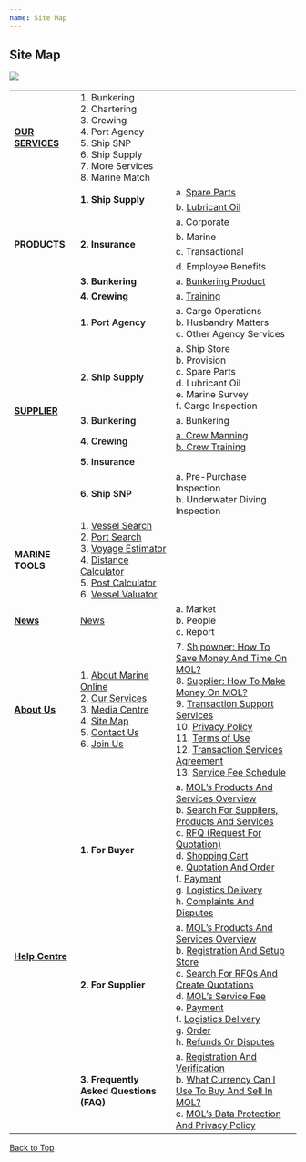 ```yaml
---
name: Site Map
---
```


## Site Map

![](https://bwec-file.oss-cn-hongkong.aliyuncs.com/cms/sitemap.jpg)

<table>
  <tr>
    <td><a href="https://aboutus.marineonline.com/docs/knowus/ourservices"><b>OUR SERVICES</b></a></td>
    <td>1. Bunkering <br>2. Chartering <br>3. Crewing <br>4. Port Agency <br>5. Ship SNP <br>6. Ship Supply <br>7. More Services <br>8. Marine Match</td>
    <td></td>
  </tr>
  <tr>
    <td rowspan="8"><b>PRODUCTS</b></td>
    <td rowspan="2"><b>1. Ship Supply</b></td>
    <td>a. <a href="https://www.marineonline.com/ship-supply/products?cateId=220388697768460300&catePid=220387843036413964&startPage=1">Spare Parts</a><br></td>
  </tr>
  <tr>
    <td>b. <a href="https://www.marineonline.com/ship-supply/products?cateId=220389456266395660&catePid=220387843069968396&startPage=1">Lubricant Oil</a></td>
  </tr>
  <tr>
    <td rowspan="4"><b>2. Insurance</b></td>
    <td>a. Corporate<br></td>
  </tr>
  <tr>
    <td>b. Marine</td>
  </tr>
  <tr>
    <td>c. Transactional</td>
  </tr>
  <tr>
    <td>d. Employee Benefits</td>
  </tr>
  <tr>
    <td><b>3. Bunkering</b></td>
    <td>a. <a href="https://www.marineonline.com/bunkering/services">Bunkering Product</a></td>
  </tr>
  <tr>
    <td><b>4. Crewing</b></td>
    <td>a. <a href="https://www.marineonline.com/crewing/training-courses?cateId=222845074709445633&startPage=1">Training</a></td>
  </tr>
  <tr>
    <td rowspan="6"><a href="https://www.marineonline.com/search/supplier"><b>SUPPLIER</b></a></td>
    <td><span style="font-weight:600">1. Port Agency</span></td>
    <td>a. Cargo Operations<br>b. Husbandry Matters<br>c. Other Agency Services</td>
  </tr>
  <tr>
    <td><span style="font-weight:600">2. Ship Supply</span></td>
    <td>a. Ship Store<br>b. Provision<br>c. Spare Parts<br>d. Lubricant Oil<br>e. Marine Survey<br>f. Cargo Inspection</td>
  </tr>
  <tr>
    <td><span style="font-weight:600">3. Bunkering</span></td>
    <td>a. Bunkering</td>
  </tr>
  <tr>
    <td><span style="font-weight:600">4. Crewing</span></td>
    <td><a href="https://www.marineonline.com/search/supplier?business_category[0]=CWMAN">a. Crew Manning</a><br><a href="https://www.marineonline.com/search/service?cateId=222846493944478209&catePid=220392733796204556&startPage=1&pageSize=10&layout=row">b. Crew Training</a></td>
  </tr>
  <tr>
    <td><span style="font-weight:600">5. Insurance</span></td>
    <td></td>
  </tr>
  <tr>
    <td><span style="font-weight:600">6. Ship SNP</span></td>
    <td>a. Pre-Purchase Inspection<br>b. Underwater Diving Inspection</td>
  </tr>
  <tr>
    <td><b>MARINE TOOLS</b></td>
    <td>1. <a href="https://www.marineonline.com/tools/vessel-search">Vessel Search</a><br>2. <a href="https://www.marineonline.com/tools/port-search">Port Search</a><br>3. <a href="https://www.marineonline.com/tools/voyage-estimator">Voyage Estimator</a><br>4. <a href="https://www.marineonline.com/tools/distance-calculator">Distance Calculator</a><br>5. <a href="https://www.marineonline.com/tools/port-cost-calculator">Post Calculator</a><br>6. <a href="https://www.marineonline.com/tools/vessel-valuator">Vessel Valuator</a></td>
    <td></td>
  </tr>
  <tr>
    <td><b><a href="https://www.marineonline.com/maritime-news">News</a></b></td>
    <td><a href="https://www.marineonline.com/maritime-news">News</a></td>
    <td>a. Market<br>b. People<br>c. Report</td>
  </tr>
  <tr>
    <td><b><a href="https://aboutus.marineonline.com/docs/knowus/aboutus">About Us</a></b></td>
    <td>1. <a href="https://aboutus.marineonline.com/docs/knowus/aboutus">About Marine Online</a><br>2. <a href="https://aboutus.marineonline.com/docs/knowus/ourservices">Our Services</a><br>3. <a href="https://aboutus.marineonline.com/docs/knowus/mediacentre">Media Centre</a><br>4. <a href="https://aboutus.marineonline.com/docs/knowus/sitemap">Site Map</a><br>5. <a href="https://aboutus.marineonline.com/docs/connect/contactus">Contact Us</a><br>6. <a href="https://aboutus.marineonline.com/docs/connect/joinus">Join Us</a><br></td>
    <td>7. <a href="https://aboutus.marineonline.com/docs/business/business_shipowner">Shipowner: How To Save Money And Time On MOL?</a><br>8. <a href="https://aboutus.marineonline.com/docs/business/business_supplier">Supplier: How To Make Money On MOL?</a><br>9. <a href="https://aboutus.marineonline.com/docs/business/business_support">Transaction Support Services</a><br>10. <a href="https://aboutus.marineonline.com/docs/terms/policy">Privacy Policy</a><br>11. <a href="https://aboutus.marineonline.com/docs/terms/tnc">Terms of Use</a><br>12. <a href="https://aboutus.marineonline.com/docs/terms/agreement">Transaction Services Agreement </a><br>13. <a href="https://aboutus.marineonline.com/docs/terms/fee">Service Fee Schedule</a><br>
  </tr>
  <tr>
    <td rowspan="3"><b><a href="https://docs.marineonline.com/docs">Help Centre</a></b></td>
    <td><span style="font-weight:bold">1. For Buyer</span></td>
    <td>a. <a href="https://docs.marineonline.com/docs/buyer/mol_prod_ser_overview">MOL’s Products And Services Overview</a><br>b. <a href="https://docs.marineonline.com/docs/buyer/search_sup_prod_ser">Search For Suppliers, Products And Services</a><br>c. <a href="https://docs.marineonline.com/docs/buyer/rfq">RFQ (Request For Quotation)</a><br>d. <a href="https://docs.marineonline.com/docs/buyer/shopping_cart">Shopping Cart</a><br>e. <a href="https://docs.marineonline.com/docs/buyer/quotation_and_order">Quotation And Order</a><br>f. <a href="https://docs.marineonline.com/docs/buyer/payment">Payment</a><br>g. <a href="https://docs.marineonline.com/docs/buyer/logistics_delivery">Logistics Delivery</a><br>h. <a href="https://docs.marineonline.com/docs/buyer/complaints_and_disputes">Complaints And Disputes</a></td>
  </tr>
  <tr>
    <td><span style="font-weight:bold">2. For Supplier</span></td>
    <td>a. <a href="https://docs.marineonline.com/docs/supplier/mol_prod_ser_overview">MOL’s Products And Services Overview</a><br>b. <a href="https://docs.marineonline.com/docs/supplier/register_setup_store">Registration And Setup Store</a><br>c. <a href="https://docs.marineonline.com/docs/supplier/search_rfqs_create_quotations">Search For RFQs And Create Quotations</a><br>d. <a href="https://docs.marineonline.com/docs/supplier/mol_service_fee">MOL’s Service Fee</a><br>e. <a href="https://docs.marineonline.com/docs/supplier/payment">Payment</a><br>f. <a href="https://docs.marineonline.com/docs/supplier/logistics_delivery">Logistics Delivery</a><br>g. <a href="https://docs.marineonline.com/docs/supplier/order">Order</a><br>h. <a href="https://docs.marineonline.com/docs/supplier/refunds_disputes">Refunds Or Disputes</a></td>
  </tr>
  <tr>
    <td><span style="font-weight:bold">3. Frequently Asked Questions (FAQ)</span></td>
    <td>a. <a href="https://docs.marineonline.com/docs/faq/reg_verify">Registration And Verification</a><br>b. <a href="https://docs.marineonline.com/docs/faq/currency_mol">What Currency Can I Use To Buy And Sell In MOL?</a><br>c. <a href="https://docs.marineonline.com/docs/faq/mol_data_protection_privacy">MOL’s Data Protection And Privacy Policy</a></td>
  </tr>
</table>

  [Back to Top](sitemap#)
